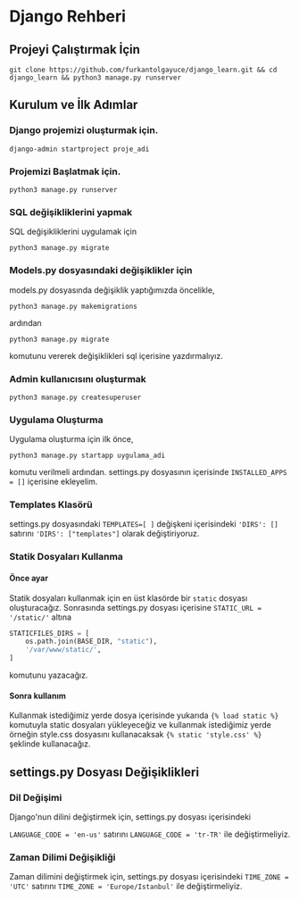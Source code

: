 # Django Rehberi

## Projeyi Çalıştırmak İçin

```terminal
git clone https://github.com/furkantolgayuce/django_learn.git && cd django_learn && python3 manage.py runserver
```

## Kurulum ve İlk Adımlar

### Django projemizi oluşturmak için.

```terminal
django-admin startproject proje_adi
```

### Projemizi Başlatmak için.

```terminal
python3 manage.py runserver
```

### SQL değişikliklerini yapmak

SQL değişikliklerini uygulamak için

```terminal
python3 manage.py migrate
```

### Models.py dosyasındaki değişiklikler için

models.py dosyasında değişiklik yaptığımızda öncelikle,

```terminal
python3 manage.py makemigrations
```

ardından 

```terminal
python3 manage.py migrate
```

komutunu vererek değişiklikleri sql içerisine yazdırmalıyız.

### Admin kullanıcısını oluşturmak

```terminal
python3 manage.py createsuperuser
```

### Uygulama Oluşturma

Uygulama oluşturma için ilk önce, 

```terminal
python3 manage.py startapp uygulama_adi
```

komutu verilmeli ardından. settings.py dosyasının içerisinde `INSTALLED_APPS = []` içerisine ekleyelim.

### Templates Klasörü

settings.py dosyasındaki `TEMPLATES=[ ]` değişkeni içerisindeki `'DIRS': []`  satırını `'DIRS': ["templates"]` olarak değiştiriyoruz.

### Statik Dosyaları Kullanma

#### Önce ayar

Statik dosyaları kullanmak için en üst klasörde bir `static` dosyası oluşturacağız. Sonrasında settings.py dosyası içerisine `STATIC_URL = '/static/'` altına

```settings.py
STATICFILES_DIRS = [
    os.path.join(BASE_DIR, "static"),
    '/var/www/static/',
]
```

komutunu yazacağız.

#### Sonra kullanım

Kullanmak istediğimiz yerde dosya içerisinde yukarıda `{% load static %}` komutuyla static dosyaları yükleyeceğiz ve kullanmak istediğimiz yerde örneğin style.css dosyasını kullanacaksak `{% static 'style.css' %}` şeklinde kullanacağız.

## settings.py Dosyası Değişiklikleri

### Dil Değişimi

Django'nun dilini değiştirmek için, settings.py dosyası içerisindeki

`LANGUAGE_CODE = 'en-us'` satırını `LANGUAGE_CODE = 'tr-TR'` ile değiştirmeliyiz.

### Zaman Dilimi Değişikliği

Zaman dilimini değiştirmek için, settings.py dosyası içerisindeki `TIME_ZONE = 'UTC'` satırını `TIME_ZONE = 'Europe/Istanbul'` ile değiştirmeliyiz.

